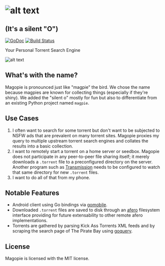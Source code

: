 # ![alt text][magopietext]
## (It's a silent "O")
[![GoDoc][godoc-badge]][godoc]
[![Build Status][travis-badge]][travis] 

Your Personal Torrent Search Engine

![alt text][mascot]

## What's with the name?
Magopie is pronounced just like "magpie" the bird. We chose the name because
magpies are known for collecting things (especially if they're shiny). We added
the "silent o" mostly for fun but also to differentiate from an existing Python
project named `magpie`.

## Use Cases
1. I often want to search for some torrent but don't want to be subjected to
   NSFW ads that are prevalent on many torrent sites. Magopie proxies my query
   to multiple upstream torrent search engines and collates the results into a
   basic collection.
2. I want to remotely start a torrent on a home server or seedbox. Magopie does
   not participate in any peer-to-peer file sharing itself; it merely downloads
   a `.torrent` file to a preconfigured directory on the server. Another
   program such as [Transmission][transmission] needs to be configured to watch
   that same directory for new `.torrent` files.
3. I want to do all of that from my phone.

## Notable Features
* Android client using Go bindings via [gomobile][gomobile].
* Downloaded `.torrent` files are saved to disk through an [afero][afero]
  filesystem interface providing for future extensability to other remote afero
  implementations.
* Torrents are gathered by parsing Kick Ass Torrents XML feeds and by scraping
  the search page of The Pirate Bay using [goquery][goquery].

## License
Magopie is licensed with the MIT license.

[godoc]: https://godoc.org/github.com/gophergala2016/magopie "GoDoc"
[godoc-badge]: https://godoc.org/github.com/gophergala2016/magopie?status.svg "GoDoc Badge"
[travis]: https://travis-ci.org/gophergala2016/magopie "Travis CI"
[travis-badge]: https://travis-ci.org/gophergala2016/magopie.svg?branch=master
[transmission]: http://www.transmissionbt.com/ "Transmission"
[gomobile]: https://github.com/golang/mobile "gomobile"
[afero]: https://github.com/spf13/afero "Afero"
[goquery]: https://github.com/PuerkitoBio/goquery "goquery"
[mascot]: https://raw.githubusercontent.com/benblankley/magopie/master/magopie.png "Magopie Mascot"
[magopietext]: https://raw.githubusercontent.com/benblankley/magopie/master/magopie_logo_text.png "Magopie"
